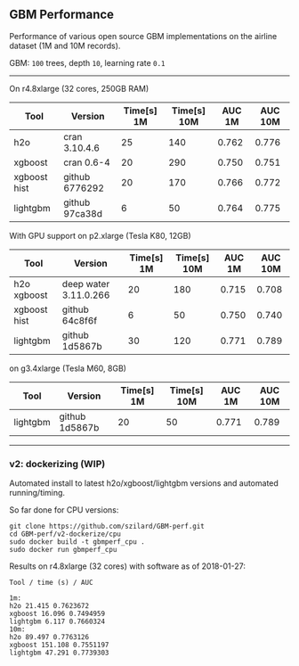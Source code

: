 
## GBM Performance

Performance of various open source GBM implementations on the airline dataset (1M and 10M records).

GBM: `100` trees, depth `10`, learning rate `0.1`



----------------------------------------------

On r4.8xlarge (32 cores, 250GB RAM)

Tool         |  Version        | Time[s] 1M  |  Time[s] 10M  |   AUC 1M  |   AUC 10M
-------------|-----------------|-------------|---------------|-----------|------------
h2o          |  cran 3.10.4.6  |   25        |    140        |   0.762   |   0.776
xgboost      |  cran 0.6-4     |   20        |    290        |   0.750   |   0.751
xgboost hist |  github 6776292 |   20        |    170        |   0.766   |   0.772
lightgbm     |  github 97ca38d |    6        |     50        |   0.764   |   0.775


With GPU support on p2.xlarge (Tesla K80, 12GB)

Tool            |  Version               | Time[s] 1M  |  Time[s] 10M  |   AUC 1M  |   AUC 10M
----------------|------------------------|-------------|---------------|-----------|------------
h2o xgboost     |  deep water 3.11.0.266 |   20        |    180        |   0.715   |   0.708
xgboost hist    |  github 64c8f6f        |   6         |    50         |   0.750   |   0.740
lightgbm        |  github 1d5867b        |   30        |    120        |   0.771   |   0.789

on g3.4xlarge (Tesla M60, 8GB)

Tool            |  Version               | Time[s] 1M  |  Time[s] 10M  |   AUC 1M  |   AUC 10M
----------------|------------------------|-------------|---------------|-----------|------------
lightgbm        |  github 1d5867b        |   20        |    50         |   0.771   |   0.789



----------------------------------------------

### v2: dockerizing (WIP)

Automated install to latest h2o/xgboost/lightgbm versions and automated running/timing. 

So far done for CPU versions:

```
git clone https://github.com/szilard/GBM-perf.git
cd GBM-perf/v2-dockerize/cpu
sudo docker build -t gbmperf_cpu .
sudo docker run gbmperf_cpu
```

Results on r4.8xlarge (32 cores) with software as of 2018-01-27:

```
Tool / time (s) / AUC

1m:
h2o 21.415 0.7623672
xgboost 16.096 0.7494959
lightgbm 6.117 0.7660324
10m:
h2o 89.497 0.7763126
xgboost 151.108 0.7551197
lightgbm 47.291 0.7739303

```







